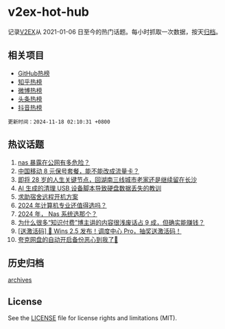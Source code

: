 # v2ex-hot-hub

 记录[V2EX](https://www.v2ex.com/)从 2021-01-06 日至今的热门话题。每小时抓取一次数据，按天[归档](archives)。
 
 ## 相关项目

- [GitHub热榜](https://github.com/snaildev/github-hot-hub)
- [知乎热榜](https://github.com/snaildev/zhihu-hot-hub)
- [微博热榜](https://github.com/snaildev/weibo-hot-hub)
- [头条热榜](https://github.com/snaildev/toutiao-hot-hub)
- [抖音热榜](https://github.com/snaildev/douyin-hot-hub)


 `更新时间：2024-11-18 02:10:31 +0800`

## 热议话题

1. [nas 暴露在公网有多危险？](https://www.v2ex.com/t/1090232)
1. [中国移动 8 元保号套餐，能不能改成流量卡？](https://www.v2ex.com/t/1090231)
1. [即将 28 岁的人生关键节点，回湖南三线城市老家还是继续留在长沙](https://www.v2ex.com/t/1090245)
1. [AI 生成的清理 USB 设备脚本导致硬盘数据丢失的教训](https://www.v2ex.com/t/1090230)
1. [求助宿舍远程开机方案](https://www.v2ex.com/t/1090251)
1. [2024 年计算机专业还值得选吗？](https://www.v2ex.com/t/1090262)
1. [2024 年， Nas 系统选那个？](https://www.v2ex.com/t/1090263)
1. [为什么很多“知识付费”博主讲的内容很浅废话占 9 成，但确实能赚钱？](https://www.v2ex.com/t/1090206)
1. [[送激活码] 🎉 Wins 2.5 发布！调度中心 Pro，抽奖送激活码！](https://www.v2ex.com/t/1090313)
1. [夸克网盘的自动开启备份恶心到我了🤢](https://www.v2ex.com/t/1090209)

## 历史归档

[archives](archives)

## License

See the [LICENSE](LICENSE) file for license rights and limitations (MIT).
